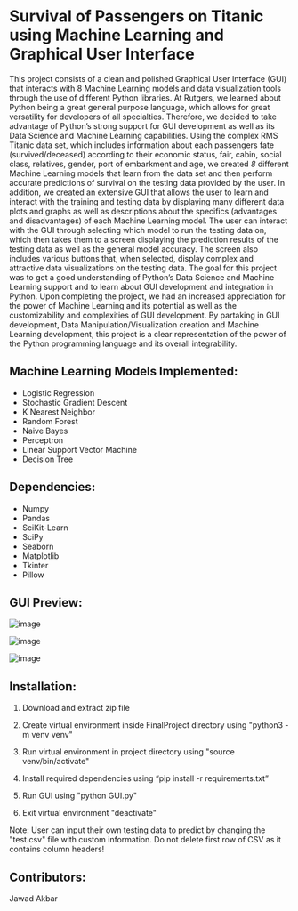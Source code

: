 # Survival of Passengers on Titanic using Machine Learning and Graphical User Interface

This project consists of a clean and polished Graphical User Interface (GUI) that interacts with 8 Machine Learning models and data visualization tools through the use of different Python libraries. At Rutgers, we learned about Python being a great general purpose language, which allows for great versatility for developers of all specialties. Therefore, we decided to take advantage of Python’s strong support for GUI development as well as its Data Science and Machine Learning capabilities. Using the complex RMS Titanic data set, which includes information about each passengers fate (survived/deceased) according to their economic status, fair, cabin, social class, relatives, gender, port of embarkment and age, we created _8_ different Machine Learning models that learn from the data set and then perform accurate predictions of survival on the testing data provided by the user. In addition, we created an extensive GUI that allows the user to learn and interact with the training and testing data by displaying many different data plots and graphs as well as descriptions about the specifics (advantages and disadvantages) of each Machine Learning model. The user can interact with the GUI through selecting which model to run the testing data on, which then takes them to a screen displaying the prediction results of the testing data as well as the general model accuracy. The screen also includes various buttons that, when selected, display complex and attractive data visualizations on the testing data. The goal for this project was to get a good understanding of Python’s Data Science and Machine Learning support and to learn about GUI development and integration in Python. Upon completing the project, we had an increased appreciation for the power of Machine Learning and its potential as well as the customizability and complexities of GUI development. By partaking in GUI development, Data Manipulation/Visualization creation and Machine Learning development, this project is a clear representation of the power of the Python programming language and its overall integrability.

## Machine Learning Models Implemented:
- Logistic Regression
- Stochastic Gradient Descent
- K Nearest Neighbor
- Random Forest
- Naive Bayes
- Perceptron
- Linear Support Vector Machine
- Decision Tree


## Dependencies:
* Numpy
* Pandas
* SciKit-Learn
* SciPy
* Seaborn
* Matplotlib
* Tkinter
* Pillow


## GUI Preview:

![image](https://user-images.githubusercontent.com/39894720/58128427-99d34d80-7be5-11e9-83ac-6cfe60096de8.png)

![image](https://user-images.githubusercontent.com/39894720/58125962-ce440b00-7bdf-11e9-9576-6e0bdb5d2659.png)

![image](https://user-images.githubusercontent.com/39894720/58125968-d308bf00-7bdf-11e9-8b76-6c9450c2eaaa.png)



## Installation:
1. Download and extract zip file

2. Create virtual environment inside FinalProject directory using
"python3 -m venv venv"

3. Run virtual environment in project directory using
"source venv/bin/activate"

4. Install required dependencies using
“pip install -r requirements.txt”

5. Run GUI using
"python GUI.py"

6. Exit virtual environment
"deactivate"

Note: User can input their own testing data to predict by changing the "test.csv" file with custom information. Do not delete first row of CSV as it contains column headers!


## Contributors:
Jawad Akbar

